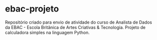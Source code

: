 # ebac-projeto
Repositório criado para envio de atividade do curso de Analista de Dados da EBAC - Escola Britânica de Artes Criativas &amp; Tecnologia.
Projeto de calculadora simples na linguagem Python.
